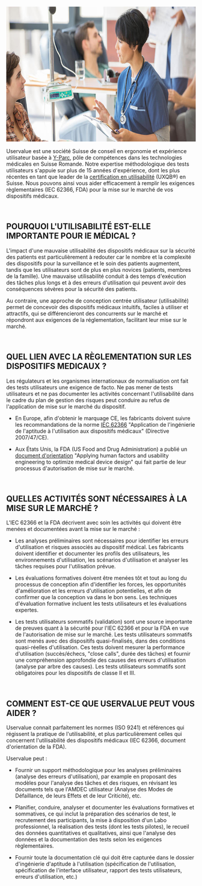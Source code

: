 <p style=text-align:center><img alt="Infirmière s'occupant d'un patient" src=/dist/img/nurse-taking-care-of-patient.jpg style=width:750px;height:358px width=750 height=358 /></p>

Uservalue est une société Suisse de conseil en ergonomie et expérience utilisateur basée à <a href="https://www.y-parc.ch/" target=_blank>Y-Parc</a>, pôle de compétences dans les technologies médicales en Suisse Romande. Notre expertise méthodologique des tests utilisateurs s'appuie sur plus de 15 années d'expérience, dont les plus récentes en tant que leader de la <a href="/fr/certification-ux">certification en utilisabilité</a> (UXQB®) en Suisse. Nous pouvons ainsi vous aider efficacement à remplir les exigences règlementaires (IEC 62366, FDA) pour la mise sur le marché de vos dispositifs médicaux.

<br />

## POURQUOI L'UTILISABILITÉ EST-ELLE IMPORTANTE POUR lE MÉDICAL ? 

L'impact d'une mauvaise utilisabilité des dispositifs médicaux sur la sécurité des patients est particulièrement à redouter car le nombre et la complexité des dispositifs pour la surveillance et le soin des patients augmentent, tandis que les utilisateurs sont de plus en plus novices (patients, membres de la famille). Une mauvaise utilisabilité conduit à des temps d'exécution des tâches plus longs et à des erreurs d'utilisation qui peuvent avoir des conséquences sévères pour la sécurité des patients. 

Au contraire, une approche de conception centrée utilisateur (utilisabilité) permet de concevoir des dispositifs médicaux intuitifs, faciles à utiliser et attractifs, qui se différencieront des concurrents sur le marché et répondront aux exigences de la réglementation, facilitant leur mise sur le marché.

<br />

## QUEL LIEN AVEC LA RÈGLEMENTATION SUR LES DISPOSITIFS MEDICAUX ? 

Les régulateurs et les organismes internationaux de normalisation ont fait des tests utilisateurs une exigence de facto. Ne pas mener de tests utilisateurs et ne pas documenter les activités  concernant l'utilisabilité dans le cadre du plan de gestion des risques peut conduire au refus de l'application de mise sur le marché du dispositif.

* En Europe, afin d'obtenir le marquage CE, les fabricants doivent suivre les recommandations de la norme <a href="http://www.iso.org/iso/fr/home/store/catalogue_tc/catalogue_detail.htm?csnumber=63179" target=_blank>IEC 62366</a> "Application de l'ingénierie de l'aptitude à l'utilisation aux dispositifs médicaux" (Directive 2007/47/CE).

* Aux États Unis, la FDA (US Food and Drug Administration) a publié un <a href="http://www.fda.gov/downloads/MedicalDevices/.../UCM259760.pdf" target=_blank>document d'orientation</a> "Applying human factors and usability engineering to optimize medical device design" qui fait partie de leur processus d'autorisation de mise sur le marché.

<br />

## QUELLES ACTIVITÉS SONT NÉCESSAIRES À LA MISE SUR LE MARCHÉ ?

L'IEC 62366 et la FDA décrivent avec soin les activités qui doivent être menées et documentées avant la mise sur le marché :

* Les analyses préliminaires sont nécessaires pour identifier les erreurs d'utilisation et risques associés au dispositif médical. Les fabricants doivent identifier et documenter les profils des utilisateurs, les environnements d'utilisation, les scénarios d'utilisation et analyser les tâches requises pour l'utilisation prévue.

* Les évaluations formatives doivent être menées tôt et tout au long du processus de conception afin d'identifier les forces, les opportunités d'amélioration et les erreurs d'utilisation potentielles, et afin de confirmer que la conception va dans le bon sens. Les techniques d'évaluation formative incluent les tests utilisateurs et les évaluations expertes.

* Les tests utilisateurs sommatifs (validation) sont une source importante de preuves quant à la sécurité pour l'IEC 62366 et pour la FDA en vue de l'autorisation de mise sur le marché. Les tests utilisateurs sommatifs sont menés avec des dispositifs quasi-finalisés, dans des conditions quasi-réelles d'utilisation. Ces tests doivent mesurer la performance d'utilisation (succès/échecs, "close calls", durée des tâches) et fournir une compréhension approfondie des causes des erreurs d'utilisation (analyse par arbre des causes). Les tests utilisateurs sommatifs sont obligatoires pour les dispositifs de classe II et III.

<br />

## COMMENT EST-CE QUE USERVALUE PEUT VOUS AIDER ?

Uservalue connait parfaitement les normes (ISO 9241) et références qui régissent la pratique de l'utilisabilité, et plus particulièrement celles qui concernent l'utilisabilité des dispositifs médicaux (IEC 62366, document d'orientation de la FDA).

Uservalue peut : 

* Fournir un support méthodologique pour les analyses préliminaires (analyse des erreurs d'utilisation), par example en proposant des modèles pour l'analyse des tâches et des risques, en révisant les documents tels que l'AMDEC utilisateur (Analyse des Modes de Défaillance, de leurs Effets et de leur Criticité), etc.

* Planifier, conduire, analyser et documenter les évaluations formatives et sommatives, ce qui inclut la préparation des scénarios de test, le recrutement des participants, la mise à disposition d'un Labo professionnel, la réalisation des tests (dont les tests pilotes), le recueil des données quantitatives et qualitatives, ainsi que l'analyse des données et la documentation des tests selon les exigences règlementaires.

* Fournir toute la documentation clé qui doit être capturée dans le dossier d'ingénierie d'aptitude à l'utilisation (spécification de l'utilisation, spécification de l'interface utilisateur, rapport des tests utilisateurs, erreurs d'utilisation, etc.)

<br />